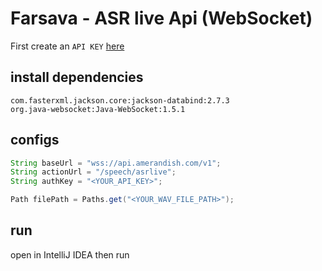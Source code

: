 
# Farsava - ASR live Api (WebSocket)

First create an `API KEY` [here](https://panel.amerandish.com/)

## install dependencies

```
com.fasterxml.jackson.core:jackson-databind:2.7.3
org.java-websocket:Java-WebSocket:1.5.1
```

## configs
```java
String baseUrl = "wss://api.amerandish.com/v1";
String actionUrl = "/speech/asrlive";
String authKey = "<YOUR_API_KEY>";

Path filePath = Paths.get("<YOUR_WAV_FILE_PATH>");
```

## run

open in IntelliJ IDEA then run

